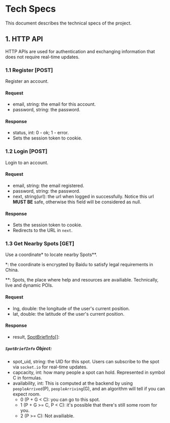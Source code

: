 Tech Specs
===

This document describes the technical specs of the project.

## 1. HTTP API

HTTP APIs are used for authentication and exchanging information that does not require real-time updates.

### 1.1 Register [POST]

Register an account.

#### Request
-   email, string: the email for this account.
-   password, string: the password.

#### Response
-   status, int: 0 - ok; 1 - error.
-   Sets the session token to cookie.

### 1.2 Login [POST]

Login to an account.

#### Request
-   email, string: the email registered.
-   password, string: the password.
-   next, string(url): the url when logged in successfully. Notice this url **MUST BE** safe, otherwise this field will be considered as null.

#### Response
-   Sets the session token to cookie.
-   Redirects to the URL in `next`.

### 1.3 Get Nearby Spots [GET]

Use a coordinate* to locate nearby Spots**.

*: the coordinate is encrypted by Baidu to satisfy legal requirements in China.

**: Spots, the place where help and resources are availiable. Technically, live and dynamic POIs. 

#### Request
-   lng, double: the longitude of the user's current position.
-   lat, double: the latitude of the user's current position.

#### Response
-   result, [SpotBriefInfo](#spotbriefinfo)[]:

##### `SpotBriefInfo` Object:
-   spot_uid, string: the UID for this spot. Users can subscribe to the spot via `socket.io` for real-time updates.
-   capcacity, int: how many people a spot can hold. Represented in symbol C in formulas.
-   availability, int: 
    This is computed at the backend by using `peopleArrived`(P), `peopleArriving`(G), and an algorithm will tell if you can expect room.
    - 0 (P + G < C): you can go to this spot.
    - 1 (P + G >= C, P < C): it's possible that there's still some room for you.
    - 2 (P >= C): Not availiable.





    